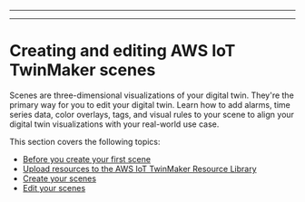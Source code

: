 --------

--------

# Creating and editing AWS IoT TwinMaker scenes<a name="scenes"></a>

Scenes are three\-dimensional visualizations of your digital twin\. They're the primary way for you to edit your digital twin\. Learn how to add alarms, time series data, color overlays, tags, and visual rules to your scene to align your digital twin visualizations with your real\-world use case\.

This section covers the following topics:
+ [Before you create your first scene](scenes-before-starting.md)
+ [Upload resources to the AWS IoT TwinMaker Resource Library](scenes-using-resource-library.md)
+ [Create your scenes](scenes-creation.md)
+ [Edit your scenes](scenes-editing.md)